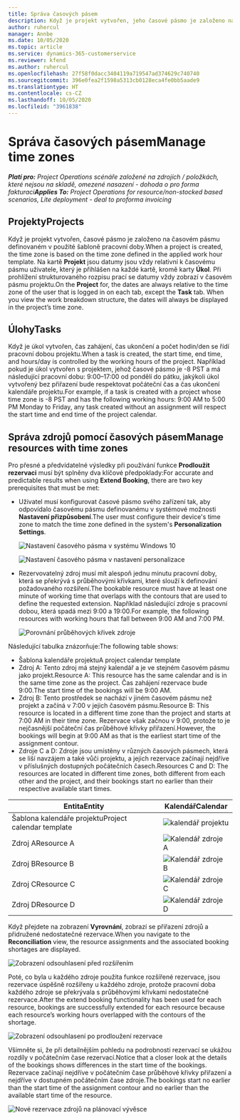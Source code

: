 ```yaml
---
title: Správa časových pásem
description: Když je projekt vytvořen, jeho časové pásmo je založeno na časovém pásmu definovaném v použité šabloně pracovní doby.
author: ruhercul
manager: Annbe
ms.date: 10/05/2020
ms.topic: article
ms.service: dynamics-365-customerservice
ms.reviewer: kfend
ms.author: ruhercul
ms.openlocfilehash: 27f58f0dacc3404119a719547ad374629c740740
ms.sourcegitcommit: 396e0fea2f1598a5313cb0128eca4fe0bb5aade9
ms.translationtype: HT
ms.contentlocale: cs-CZ
ms.lasthandoff: 10/05/2020
ms.locfileid: "3961838"
---
```

# <a name="manage-time-zones"></a><span data-ttu-id="69471-103">Správa časových pásem</span><span class="sxs-lookup"><span data-stu-id="69471-103">Manage time zones</span></span>

<span data-ttu-id="69471-104">_**Platí pro:** Project Operations scénáře založené na zdrojích / položkách, které nejsou na skladě, omezené nasazení - dohoda o pro forma fakturaci_</span><span class="sxs-lookup"><span data-stu-id="69471-104">_**Applies To:** Project Operations for resource/non-stocked based scenarios, Lite deployment - deal to proforma invoicing_</span></span>


## <a name="projects"></a><span data-ttu-id="69471-105">Projekty</span><span class="sxs-lookup"><span data-stu-id="69471-105">Projects</span></span>

<span data-ttu-id="69471-106">Když je projekt vytvořen, časové pásmo je založeno na časovém pásmu definovaném v použité šabloně pracovní doby.</span><span class="sxs-lookup"><span data-stu-id="69471-106">When a project is created, the time zone is based on the time zone defined in the applied work hour template.</span></span> <span data-ttu-id="69471-107">Na kartě **Projekt** jsou datumy jsou vždy relativní k časovému pásmu uživatele, který je přihlášen na každé kartě, kromě karty **Úkol**. Při prohlížení strukturovaného rozpisu prací se datumy vždy zobrazí v časovém pásmu projektu.</span><span class="sxs-lookup"><span data-stu-id="69471-107">On the **Project** for, the dates are always relative to the time zone of the user that is logged in on each tab, except the **Task** tab. When you view the work breakdown structure, the dates will always be displayed in the project’s time zone.</span></span>

## <a name="tasks"></a><span data-ttu-id="69471-108">Úlohy</span><span class="sxs-lookup"><span data-stu-id="69471-108">Tasks</span></span>

<span data-ttu-id="69471-109">Když je úkol vytvořen, čas zahájení, čas ukončení a počet hodin/den se řídí pracovní dobou projektu.</span><span class="sxs-lookup"><span data-stu-id="69471-109">When a task is created, the start time, end time, and hours/day is controlled by the working hours of the project.</span></span> <span data-ttu-id="69471-110">Například pokud je úkol vytvořen s projektem, jehož časové pásmo je -8 PST a má následující pracovní dobu: 9:00–17:00 od pondělí do pátku, jakýkoli úkol vytvořený bez přiřazení bude respektovat počáteční čas a čas ukončení kalendáře projektu.</span><span class="sxs-lookup"><span data-stu-id="69471-110">For example, if a task is created with a project whose time zone is -8 PST and has the following working hours: 9:00 AM to 5:00 PM Monday to Friday, any task created without an assignment will respect the start time and end time of the project calendar.</span></span>

## <a name="manage-resources-with-time-zones"></a><span data-ttu-id="69471-111">Správa zdrojů pomocí časových pásem</span><span class="sxs-lookup"><span data-stu-id="69471-111">Manage resources with time zones</span></span>

<span data-ttu-id="69471-112">Pro přesné a předvídatelné výsledky při používání funkce **Prodloužit rezervaci** musí být splněny dva klíčové předpoklady:</span><span class="sxs-lookup"><span data-stu-id="69471-112">For accurate and predictable results when using **Extend Booking**, there are two key prerequisites that must be met:</span></span>  

- <span data-ttu-id="69471-113">Uživatel musí konfigurovat časové pásmo svého zařízení tak, aby odpovídalo časovému pásmu definovanému v systémové možnosti **Nastavení přizpůsobení**.</span><span class="sxs-lookup"><span data-stu-id="69471-113">The user must configure their device's time zone to match the time zone defined in the system's **Personalization Settings**.</span></span>
 
  ![Nastavení časového pásma v systému Windows 10](media/reconcile-assignments-03.png)

  ![Nastavení časového pásma v nastavení personalizace](media/reconcile-assignments-04.png)
 
- <span data-ttu-id="69471-116">Rezervovatelný zdroj musí mít alespoň jednu minutu pracovní doby, která se překrývá s průběhovými křivkami, které slouží k definování požadovaného rozšíření.</span><span class="sxs-lookup"><span data-stu-id="69471-116">The bookable resource must have at least one minute of working time that overlaps with the contours that are used to define the requested extension.</span></span> <span data-ttu-id="69471-117">Například následující zdroje s pracovní dobou, která spadá mezi 9:00 a 19:00.</span><span class="sxs-lookup"><span data-stu-id="69471-117">For example, the following resources with working hours that fall between 9:00 AM and 7:00 PM.</span></span> 

  ![Porovnání průběhových křivek zdroje](media/reconcile-assignments-05.png)

<span data-ttu-id="69471-119">Následující tabulka znázorňuje:</span><span class="sxs-lookup"><span data-stu-id="69471-119">The following table shows:</span></span>

- <span data-ttu-id="69471-120">Šablona kalendáře projektu</span><span class="sxs-lookup"><span data-stu-id="69471-120">A project calendar template</span></span>
- <span data-ttu-id="69471-121">Zdroj A: Tento zdroj má stejný kalendář a je ve stejném časovém pásmu jako projekt.</span><span class="sxs-lookup"><span data-stu-id="69471-121">Resource A: This resource has the same calendar and is in the same time zone as the project.</span></span> <span data-ttu-id="69471-122">Čas zahájení rezervace bude 9:00.</span><span class="sxs-lookup"><span data-stu-id="69471-122">The start time of the bookings will be 9:00 AM.</span></span>
- <span data-ttu-id="69471-123">Zdroj B: Tento prostředek se nachází v jiném časovém pásmu než projekt a začíná v 7:00 v jejich časovém pásmu.</span><span class="sxs-lookup"><span data-stu-id="69471-123">Resource B: This resource is located in a different time zone than the project and starts at 7:00 AM in their time zone.</span></span> <span data-ttu-id="69471-124">Rezervace však začnou v 9:00, protože to je nejčasnější počáteční čas průběhové křivky přiřazení.</span><span class="sxs-lookup"><span data-stu-id="69471-124">However, the bookings will begin at 9:00 AM as that is the earliest start time of the assignment contour.</span></span>
- <span data-ttu-id="69471-125">Zdroje C a D: Zdroje jsou umístěny v různých časových pásmech, která se liší navzájem a také vůči projektu, a jejich rezervace začínají nejdříve v příslušných dostupných počátečních časech.</span><span class="sxs-lookup"><span data-stu-id="69471-125">Resources C and D: The resources are located in different time zones, both different from each other and the project, and their bookings start no earlier than their respective available start times.</span></span>

|<span data-ttu-id="69471-126">Entita</span><span class="sxs-lookup"><span data-stu-id="69471-126">Entity</span></span>  |<span data-ttu-id="69471-127">Kalendář</span><span class="sxs-lookup"><span data-stu-id="69471-127">Calendar</span></span>  |
|-|-|
|<span data-ttu-id="69471-128">Šablona kalendáře projektu</span><span class="sxs-lookup"><span data-stu-id="69471-128">Project calendar template</span></span>   | ![kalendář projektu](media/reconcile-assignments-06.png) |
|<span data-ttu-id="69471-130">Zdroj A</span><span class="sxs-lookup"><span data-stu-id="69471-130">Resource A</span></span>  | ![Kalendář zdroje A](media/reconcile-assignments-06.png) |
|<span data-ttu-id="69471-132">Zdroj B</span><span class="sxs-lookup"><span data-stu-id="69471-132">Resource B</span></span>  |  ![Kalendář zdroje B](media/reconcile-assignments-07.png) |
|<span data-ttu-id="69471-134">Zdroj C</span><span class="sxs-lookup"><span data-stu-id="69471-134">Resource C</span></span>  |  ![Kalendář zdroje C](media/reconcile-assignments-08.png) |
|<span data-ttu-id="69471-136">Zdroj D</span><span class="sxs-lookup"><span data-stu-id="69471-136">Resource D</span></span>  | ![Kalendář zdroje D](media/reconcile-assignments-09.png)  |
 
<span data-ttu-id="69471-138">Když přejdete na zobrazení **Vyrovnání**, zobrazí se přiřazení zdrojů a přidružené nedostatečné rezervace.</span><span class="sxs-lookup"><span data-stu-id="69471-138">When you navigate to the **Reconciliation** view, the resource assignments and the associated booking shortages are displayed.</span></span>

![Zobrazení odsouhlasení před rozšířením](media/reconcile-assignments-10.png)

<span data-ttu-id="69471-140">Poté, co byla u každého zdroje použita funkce rozšířené rezervace, jsou rezervace úspěšně rozšířeny u každého zdroje, protože pracovní doba každého zdroje se překrývala s průběhovými křivkami nedostatečné rezervace.</span><span class="sxs-lookup"><span data-stu-id="69471-140">After the extend booking functionality has been used for each resource, bookings are successfully extended for each resource because each resource’s working hours overlapped with the contours of the shortage.</span></span>

![Zobrazení odsouhlasení po prodloužení rezervace](media/reconcile-assignments-11.png) 

<span data-ttu-id="69471-142">Všimněte si, že při detailnějším pohledu na podrobnosti rezervací se ukážou rozdíly v počátečním čase rezervací.</span><span class="sxs-lookup"><span data-stu-id="69471-142">Notice that a closer look at the details of the bookings shows differences in the start time of the bookings.</span></span> <span data-ttu-id="69471-143">Rezervace začínají nejdříve v počátečním čase průběhové křivky přiřazení a nejdříve v dostupném počátečním čase zdroje.</span><span class="sxs-lookup"><span data-stu-id="69471-143">The bookings start no earlier than the start time of the assignment contour and no earlier than the available start time of the resource.</span></span>

![Nové rezervace zdrojů na plánovací vývěsce](media/reconcile-assignments-12.png)

